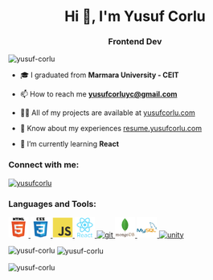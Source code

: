 <h1 align="center">Hi 👋, I'm Yusuf Corlu</h1>
<h3 align="center">Frontend Dev</h3>

<p align="left"> <img src="https://komarev.com/ghpvc/?username=yusuf-corlu&label=Profile%20views&color=0e75b6&style=flat" alt="yusuf-corlu" /> </p>

- 🎓 I graduated from **Marmara University - CEIT**

- 📫 How to reach me **yusufcorluyc@gmail.com**

- 👨‍💻 All of my projects are available at [yusufcorlu.com](yusufcorlu.com)

- 📄 Know about my experiences [resume.yusufcorlu.com](resume.yusufcorlu.com)

- 🌱 I’m currently learning **React**

<h3 align="left">Connect with me:</h3>
<p align="left">
<a href="https://linkedin.com/in/yusufcorlu" target="blank"><img align="center" src="https://raw.githubusercontent.com/rahuldkjain/github-profile-readme-generator/master/src/images/icons/Social/linked-in-alt.svg" alt="yusufcorlu" height="30" width="40" /></a>
</p>

<h3 align="left">Languages and Tools:</h3>
<p align="left"> 
  <a href="https://www.w3.org/html/" target="_blank" rel="noreferrer"> 
    <img src="https://raw.githubusercontent.com/devicons/devicon/master/icons/html5/html5-original-wordmark.svg" alt="html5" width="40" height="40"/> 
  </a> 
  <a href="https://www.w3schools.com/css/" target="_blank" rel="noreferrer">
    <img src="https://raw.githubusercontent.com/devicons/devicon/master/icons/css3/css3-original-wordmark.svg" alt="css3" width="40" height="40"/>
  </a>
  <a href="https://developer.mozilla.org/en-US/docs/Web/JavaScript" target="_blank" rel="noreferrer"> 
    <img src="https://raw.githubusercontent.com/devicons/devicon/master/icons/javascript/javascript-original.svg" alt="javascript" width="40" height="40"/> 
  </a>
  <a href="https://reactjs.org/" target="_blank" rel="noreferrer"> 
    <img src="https://raw.githubusercontent.com/devicons/devicon/master/icons/react/react-original-wordmark.svg" alt="react" width="40" height="40"/> 
  </a>
  <a href="https://git-scm.com/" target="_blank" rel="noreferrer">
    <img src="https://www.vectorlogo.zone/logos/git-scm/git-scm-icon.svg" alt="git" width="40" height="40"/> 
  </a>
  <a href="https://www.mongodb.com/" target="_blank" rel="noreferrer"> 
    <img src="https://raw.githubusercontent.com/devicons/devicon/master/icons/mongodb/mongodb-original-wordmark.svg" alt="mongodb" width="40" height="40"/> 
  </a> 
  <a href="https://www.mysql.com/" target="_blank" rel="noreferrer"> 
    <img src="https://raw.githubusercontent.com/devicons/devicon/master/icons/mysql/mysql-original-wordmark.svg" alt="mysql" width="40" height="40"/> 
  </a>
  <a href="https://unity.com/" target="_blank" rel="noreferrer"> 
      <img src="https://www.vectorlogo.zone/logos/unity3d/unity3d-icon.svg" alt="unity" width="40" height="40"/> 
   </a>
</p>

<p><img align="left" src="https://github-readme-stats.vercel.app/api/top-langs?username=yusuf-corlu&show_icons=true&locale=en&layout=compact" alt="yusuf-corlu" /></p>

<p>&nbsp;<img align="center" src="https://github-readme-stats.vercel.app/api?username=yusuf-corlu&show_icons=true&locale=en" alt="yusuf-corlu" /></p>

<p><img align="center" src="https://github-readme-streak-stats.herokuapp.com/?user=yusuf-corlu&" alt="yusuf-corlu" /></p>
